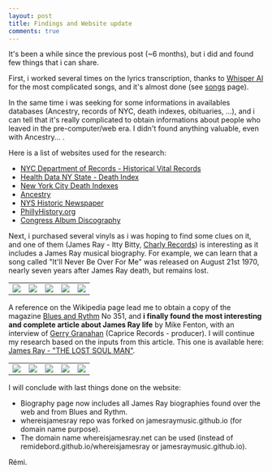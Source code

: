 ```yaml
---
layout: post
title: Findings and Website update
comments: true
---
```


It's been a while since the previous post (~6 months), but i did and found few things that i can share.

First, i worked several times on the lyrics transcription, thanks to [Whisper AI](https://openai.com/research/whisper) for the most complicated songs, and it's almost done (see [songs](./songs.md) page).

In the same time i was seeking for some informations in availables databases (Ancestry, records of NYC, death indexes, obituaries, ...), and i can tell that it's really complicated to obtain informations about people who leaved in the pre-computer/web era. I didn't found anything valuable, even with Ancestry... . 

Here is a list of websites used for the research:
- [NYC Department of Records - Historical Vital Records](https://a860-historicalvitalrecords.nyc.gov/digital-vital-records)
- [Health Data NY State - Death Index](https://health.data.ny.gov/Health/Genealogical-Research-Death-Index-Beginning-1957/vafa-pf2s)
- [New York City Death Indexes](https://www.deathindexes.com/newyork/city.html)
- [Ancestry](https://www.ancestry.com/)
- [NYS Historic Newspaper](https://nyshistoricnewspapers.org/)
- [PhillyHistory.org](https://www.phillyhistory.org/PhotoArchive/Home.aspx)
- [Congress Album Discography](https://www.bsnpubs.com/mca/congress/congress.html)

Next, i purchased several vinyls as i was hoping to find some clues on it, and one of them (James Ray - Itty Bitty, [Charly Records](https://www.charly.co.uk/)) is interesting as it includes a James Ray musical biography. For example, we can learn that a song called "It'll Never Be Over For Me" was released on August 21st 1970, nearly seven years after James Ray death, but remains lost.

<table>
  <tbody>
    <tr>
      <td><a href="{{ "/uploads/photos/IMG_1456.JPG" | relative_url }}"><img src="{{ "/uploads/photos/IMG_1456.JPG" | relative_url }}"/></a></td>
      <td><a href="{{ "/uploads/photos/IMG_1457.JPG" | relative_url }}"><img src="{{ "/uploads/photos/IMG_1457.JPG" | relative_url }}"/></a></td>
      <td><a href="{{ "/uploads/photos/IMG_1458.JPG" | relative_url }}"><img src="{{ "/uploads/photos/IMG_1458.JPG" | relative_url }}"/></a></td>
      <td><a href="{{ "/uploads/photos/IMG_1459.JPG" | relative_url }}"><img src="{{ "/uploads/photos/IMG_1459.JPG" | relative_url }}"/></a></td>
      <td><a href="{{ "/uploads/photos/IMG_1460.JPG" | relative_url }}"><img src="{{ "/uploads/photos/IMG_1460.JPG" | relative_url }}"/></a></td>
    </tr>
  </tbody>
</table>

A reference on the Wikipedia page lead me to obtain a copy of the magazine [Blues and Rythm](http://www.bluesandrhythm.co.uk/) No 351, and __i finally found the most interesting and complete article about James Ray life__ by Mike Fenton, with an interview of [Gerry Granahan](https://en.wikipedia.org/wiki/Gerry_Granahan) (Caprice Records - producer). I will continue my research based on the inputs from this article. This one is available here: [James Ray - "THE LOST SOUL MAN"](./mirrors/biography-mike-fenton.md).

<table>
  <tbody>
    <tr>
      <td><a href="{{ "/uploads/photos/blues_and_rythm/01_blues_and_rythm_351_august_2020_cover.jpg" | relative_url }}"><img src="{{ "/uploads/photos/blues_and_rythm/01_blues_and_rythm_351_august_2020_cover.jpg" | relative_url }}"/></a></td>
      <td><a href="{{ "/uploads/photos/blues_and_rythm/02_blues_and_rythm_351_august_2020_p8.jpg" | relative_url }}"><img src="{{ "/uploads/photos/blues_and_rythm/02_blues_and_rythm_351_august_2020_p8.jpg" | relative_url }}"/></a></td>
      <td><a href="{{ "/uploads/photos/blues_and_rythm/03_blues_and_rythm_351_august_2020_p9.jpg" | relative_url }}"><img src="{{ "/uploads/photos/blues_and_rythm/03_blues_and_rythm_351_august_2020_p9.jpg" | relative_url }}"/></a></td>
      <td><a href="{{ "/uploads/photos/blues_and_rythm/04_blues_and_rythm_351_august_2020_p10.jpg" | relative_url }}"><img src="{{ "/uploads/photos/blues_and_rythm/04_blues_and_rythm_351_august_2020_p10.jpg" | relative_url }}"/></a></td>
      <td><a href="{{ "/uploads/photos/blues_and_rythm/05_blues_and_rythm_351_august_2020_p11.jpg" | relative_url }}"><img src="{{ "/uploads/photos/blues_and_rythm/05_blues_and_rythm_351_august_2020_p11.jpg" | relative_url }}"/></a></td>
    </tr>
  </tbody>
</table>

I will conclude with last things done on the website:
- Biography page now includes all James Ray biographies found over the web and from Blues and Rythm.
- whereisjamesray repo was forked on jamesraymusic.github.io (for domain name purpose).
- The domain name whereisjamesray.net can be used (instead of remidebord.github.io/whereisjamesray or jamesraymusic.github.io).

Rémi.
